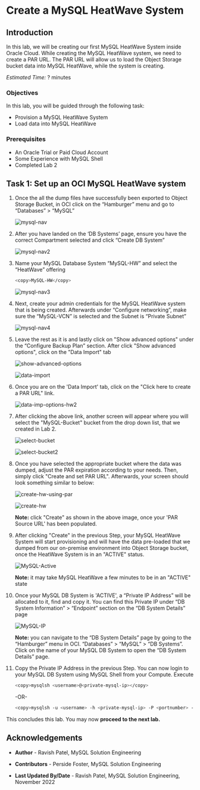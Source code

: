 # Create a MySQL HeatWave System

## Introduction

In this lab, we will be creating our first MySQL HeatWave System inside Oracle Cloud. While creating the MySQL HeatWave system, we need to create a PAR URL. The PAR URL will allow us to load the Object Storage bucket data into MySQL HeatWave, while the system is creating.

_Estimated Time:_ ? minutes

### Objectives

In this lab, you will be guided through the following task:

- Provision a MySQL HeatWave System
- Load data into MySQL HeatWave

### Prerequisites

- An Oracle Trial or Paid Cloud Account
- Some Experience with MySQL Shell
- Completed Lab 2

## Task 1: Set up an OCI MySQL HeatWave system

1. Once the all the dump files have successfully been exported to Object Storage Bucket, in OCI click on the “Hamburger” menu and go to “Databases” > “MySQL”

    ![](./images/mysql-nav1.png "mysql-nav")

2. After you have landed on the ‘DB Systems’ page, ensure you have the correct Compartment selected and click “Create DB System”

    ![](./images/create-hw1.png "mysql-nav2")

3. Name your MySQL Database System “MySQL-HW” and select the “HeatWave” offering
    ```bash
    <copy>MySQL-HW</copy>
    ```

    ![](./images/create-hw02.png "mysql-nav3")

4. Next, create your admin credentials for the MySQL HeatWave system that is being created. Afterwards under “Configure networking”, make sure the “MySQL-VCN” is selected and the Subnet is “Private Subnet”

    ![](./images/hw-priv1.png "mysql-nav4")

5. Leave the rest as it is and lastly click on "Show advanced options" under the “Configure Backup Plan” section. After click "Show advanced options", click on the "Data Import" tab

    ![](./images/show-adv.png "show-advanced-options")

    ![](./images/show-adv2.png "data-import")

6. Once you are on the 'Data Import' tab, click on the "Click here to create a PAR URL" link.

    ![](./images/create-par1.png "data-imp-options-hw2")

7. After clicking the above link, another screen will appear where you will select the "MySQL-Bucket" bucket from the drop down list, that we created in Lab 2.

    ![](./images/select-buck01.png "select-bucket")

    ![](./images/select-buck02.png "select-bucket2")

8. Once you have selected the appropriate bucket where the data was dumped, adjust the PAR expiration according to your needs. Then, simply click "Create and set PAR URL". Afterwards, your screen should look something similar to below:

    ![](./images/set-par.png "create-hw-using-par")

    ![](./images/create-hw01.png "create-hw")

     **Note:** click "Create" as shown in the above image, once your 'PAR Source URL' has been populated.

9. After clicking "Create" in the previous Step, your MySQL HeatWave System will start provisioning and will have the data pre-loaded that we dumped from our on-premise environment into Object Storage bucket, once the HeatWave System is in an "ACTIVE" status.

    ![](./images/db-ready.png "MySQL-Active")

    **Note:** it may take MySQL HeatWave a few minutes to be in an "ACTIVE" state

10. Once your MySQL DB System is 'ACTIVE', a “Private IP Address” will be allocated to it, find and copy it. You can find this Private IP under “DB System Information” > “Endpoint” section on the “DB System Details” page

    ![](./images/hw-ip1.png "MySQL-IP")

    **Note:** you can navigate to the “DB System Details” page by going to the “Hamburger” menu in OCI. “Databases” > “MySQL” > “DB Systems”. Click on the name of your MySQL DB System to open the “DB System Details” page.

11. Copy the Private IP Address in the previous Step. You can now login to your MySQL DB System using MySQL Shell from your Compute. Execute

    ```bash
    <copy>mysqlsh <username>@<private-mysql-ip></copy>
    ```

    -OR-

    ```bash
    <copy>mysqlsh -u <username> -h <private-mysql-ip> -P <portnumber> -p</copy>
    ```

This concludes this lab. You may now **proceed to the next lab.**

## Acknowledgements

- **Author** - Ravish Patel, MySQL Solution Engineering

- **Contributors** - Perside Foster, MySQL Solution Engineering

- **Last Updated By/Date** - Ravish Patel, MySQL Solution Engineering, November 2022
